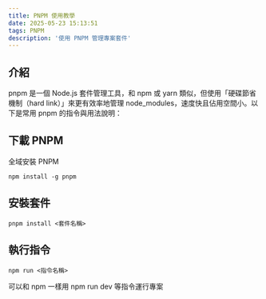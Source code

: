 ```yaml
---
title: PNPM 使用教學
date: 2025-05-23 15:13:51
tags: PNPM
description: '使用 PNPM 管理專案套件'
---
```


## 介紹
pnpm 是一個 Node.js 套件管理工具，和 npm 或 yarn 類似，但使用「硬碟節省機制（hard link）」來更有效率地管理 node_modules，速度快且佔用空間小。以下是常用 pnpm 的指令與用法說明：

## 下載 PNPM

全域安裝 PNPM
```
npm install -g pnpm
```

## 安裝套件

```
pnpm install <套件名稱>
```

## 執行指令

```
npm run <指令名稱> 
```

可以和 npm 一樣用 npm run dev 等指令運行專案